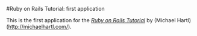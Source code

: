 #Ruby on Rails Tutorial: first application

This is the first application for the
[*Ruby on Rails Tutorial*](http://railstutorial.org/)
by (Michael Hartl)(http://michaelhartl.com/).